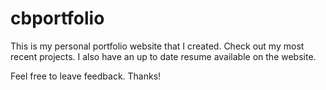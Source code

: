 # cbportfolio

This is my personal portfolio website that I created. Check out my most recent projects.
I also have an up to date resume available on the website.

Feel free to leave feedback. Thanks!
